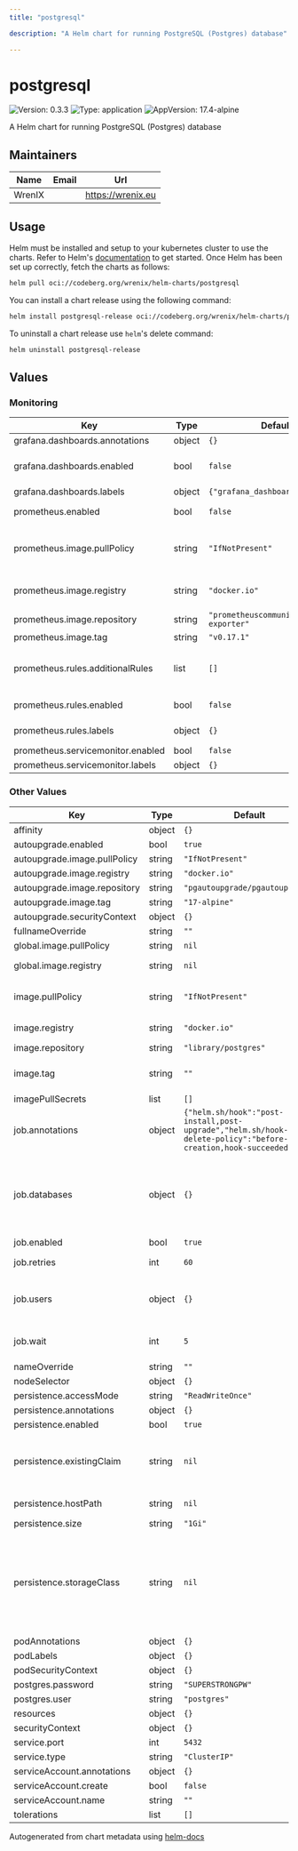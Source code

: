 ```yaml
---
title: "postgresql"

description: "A Helm chart for running PostgreSQL (Postgres) database"

---
```


# postgresql

![Version: 0.3.3](https://img.shields.io/badge/Version-0.3.3-informational?style=flat-square) ![Type: application](https://img.shields.io/badge/Type-application-informational?style=flat-square) ![AppVersion: 17.4-alpine](https://img.shields.io/badge/AppVersion-17.4--alpine-informational?style=flat-square)

A Helm chart for running PostgreSQL (Postgres) database

## Maintainers

| Name | Email | Url |
| ---- | ------ | --- |
| WrenIX |  | <https://wrenix.eu> |

## Usage

Helm must be installed and setup to your kubernetes cluster to use the charts.
Refer to Helm's [documentation](https://helm.sh/docs) to get started.
Once Helm has been set up correctly, fetch the charts as follows:

```bash
helm pull oci://codeberg.org/wrenix/helm-charts/postgresql
```

You can install a chart release using the following command:

```bash
helm install postgresql-release oci://codeberg.org/wrenix/helm-charts/postgresql --values values.yaml
```

To uninstall a chart release use `helm`'s delete command:

```bash
helm uninstall postgresql-release
```

## Values

### Monitoring

| Key | Type | Default | Description |
|-----|------|---------|-------------|
| grafana.dashboards.annotations | object | `{}` | label of configmap |
| grafana.dashboards.enabled | bool | `false` | deploy grafana dashboard in configmap |
| grafana.dashboards.labels | object | `{"grafana_dashboard":"1"}` | label of configmap |
| prometheus.enabled | bool | `false` | add prometheus exporter sidecar |
| prometheus.image.pullPolicy | string | `"IfNotPresent"` | This sets the pull policy for images. (could be overwritten by global.image.pullPolicy) |
| prometheus.image.registry | string | `"docker.io"` | image registry (could be overwritten by global.image.registry) |
| prometheus.image.repository | string | `"prometheuscommunity/postgres-exporter"` | image repository |
| prometheus.image.tag | string | `"v0.17.1"` | image tag |
| prometheus.rules.additionalRules | list | `[]` | add own rules to prometheusrules (current no default alertrules are provided) |
| prometheus.rules.enabled | bool | `false` | deploy prometheusrules |
| prometheus.rules.labels | object | `{}` | labels of prometheusrule |
| prometheus.servicemonitor.enabled | bool | `false` | deploy servicemonitor |
| prometheus.servicemonitor.labels | object | `{}` | label of servicemonitor |

### Other Values

| Key | Type | Default | Description |
|-----|------|---------|-------------|
| affinity | object | `{}` |  |
| autoupgrade.enabled | bool | `true` |  |
| autoupgrade.image.pullPolicy | string | `"IfNotPresent"` |  |
| autoupgrade.image.registry | string | `"docker.io"` |  |
| autoupgrade.image.repository | string | `"pgautoupgrade/pgautoupgrade"` |  |
| autoupgrade.image.tag | string | `"17-alpine"` |  |
| autoupgrade.securityContext | object | `{}` |  |
| fullnameOverride | string | `""` |  |
| global.image.pullPolicy | string | `nil` | if set it will overwrite all pullPolicy |
| global.image.registry | string | `nil` | if set it will overwrite all registry entries |
| image.pullPolicy | string | `"IfNotPresent"` | This sets the pull policy for images. (could be overwritten by global.image.pullPolicy) |
| image.registry | string | `"docker.io"` | image registry (could be overwritten by global.image.registry) |
| image.repository | string | `"library/postgres"` | image repository |
| image.tag | string | `""` | image tag - Overrides the image tag whose default is the chart appVersion. |
| imagePullSecrets | list | `[]` |  |
| job.annotations | object | `{"helm.sh/hook":"post-install,post-upgrade","helm.sh/hook-delete-policy":"before-hook-creation,hook-succeeded"}` | Annotations (usefull to delete job by helm afterwards) |
| job.databases | object | `{}` | Bootstrap databases into postgresql server. When databases already exists, they will stay untouched.  databases:  "name_of_database":    owner: "existing_user_which_will_get_grant"    additionalParams: "" # Optional |
| job.enabled | bool | `true` | Enable database bootstrapping. |
| job.retries | int | `60` | Amount of retries while waiting for postgresql server is available. |
| job.users | object | `{}` | Bootstrap users into postgresql server. When users already exists, they will stay untouched.  users:   username: RandomPassword0#" |
| job.wait | int | `5` | Time to wait in each wait in each iteration until postgresql server is available. |
| nameOverride | string | `""` |  |
| nodeSelector | object | `{}` |  |
| persistence.accessMode | string | `"ReadWriteOnce"` |  |
| persistence.annotations | object | `{}` |  |
| persistence.enabled | bool | `true` |  |
| persistence.existingClaim | string | `nil` | A manually managed Persistent Volume and Claim Requires persistence.enabled: true If defined, PVC must be created manually before volume will be bound |
| persistence.hostPath | string | `nil` | Do not create an PVC, direct use hostPath in Pod |
| persistence.size | string | `"1Gi"` |  |
| persistence.storageClass | string | `nil` | Persistent Volume Storage Class If defined, storageClassName: <storageClass> If set to "-", storageClassName: "", which disables dynamic provisioning If undefined (the default) or set to null, no storageClassName spec is   set, choosing the default provisioner.  (gp2 on AWS, standard on   GKE, AWS & OpenStack) |
| podAnnotations | object | `{}` |  |
| podLabels | object | `{}` |  |
| podSecurityContext | object | `{}` |  |
| postgres.password | string | `"SUPERSTRONGPW"` | Database password. |
| postgres.user | string | `"postgres"` | Database user. |
| resources | object | `{}` |  |
| securityContext | object | `{}` |  |
| service.port | int | `5432` |  |
| service.type | string | `"ClusterIP"` |  |
| serviceAccount.annotations | object | `{}` |  |
| serviceAccount.create | bool | `false` |  |
| serviceAccount.name | string | `""` |  |
| tolerations | list | `[]` |  |

Autogenerated from chart metadata using [helm-docs](https://github.com/norwoodj/helm-docs)

